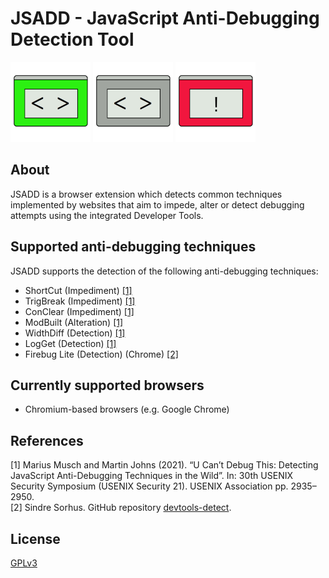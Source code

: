 # JSADD - JavaScript Anti-Debugging Detection Tool

![unknown](./assets/icons/benign_128.png)
![unknown](./assets/icons/jsadd_128.png)
![unknown](./assets/icons/malicious_128.png)

## About
JSADD is a browser extension which detects common techniques implemented by websites that aim to impede, alter or detect debugging attempts using the integrated Developer Tools.

## Supported anti-debugging techniques
JSADD supports the detection of the following anti-debugging techniques:
- ShortCut (Impediment) [[1]](#1)
- TrigBreak (Impediment) [[1]](#1)
- ConClear (Impediment) [[1]](#1)
- ModBuilt (Alteration) [[1]](#1)
- WidthDiff (Detection) [[1]](#1)
- LogGet (Detection) [[1]](#1)
- Firebug Lite (Detection) (Chrome) [[2]](#2)

## Currently supported browsers
- Chromium-based browsers (e.g. Google Chrome)

## References
<a id="1">[1]</a>
Marius Musch and Martin Johns (2021).
“U Can’t Debug This: Detecting JavaScript Anti-Debugging Techniques in the Wild”.
In: 30th USENIX Security Symposium (USENIX Security 21). USENIX Association pp. 2935–2950.  
<a id="2">[2]</a>
Sindre Sorhus.
GitHub repository [devtools-detect](https://github.com/sindresorhus/devtools-detect).

## License
[GPLv3](LICENSE.txt)